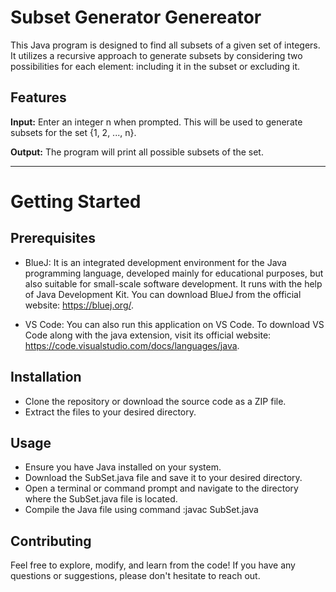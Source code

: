 # **Subset Generator Genereator**

This Java program is designed to find all subsets of a given set of integers. It utilizes a recursive approach to generate subsets by considering two possibilities for each element: including it in the subset or excluding it.

## **Features**
**Input:** Enter an integer n when prompted. This will be used to generate subsets for the set {1, 2, ..., n}.

**Output:** The program will print all possible subsets of the set.
____________________________________________________________________________________________________________________________________________________________________

# **Getting Started**

## **Prerequisites**
* BlueJ: It is an integrated development environment for the Java programming language, developed mainly for educational purposes, but also suitable for small-scale software development. It runs with the help of Java Development Kit. You can download BlueJ from the official website: https://bluej.org/.

* VS Code: You can also run this application on VS Code. To download VS Code along with the java extension, visit its official website: https://code.visualstudio.com/docs/languages/java.

## **Installation**
* Clone the repository or download the source code as a ZIP file.
* Extract the files to your desired directory.

## **Usage**
* Ensure you have Java installed on your system.
* Download the SubSet.java file and save it to your desired directory.
* Open a terminal or command prompt and navigate to the directory where the SubSet.java file is located.
* Compile the Java file using command :javac SubSet.java

## **Contributing**

Feel free to explore, modify, and learn from the code! If you have any questions or suggestions, please don't hesitate to reach out.
